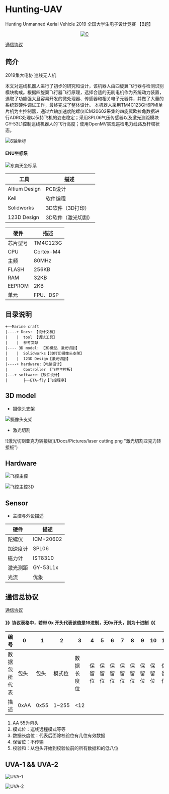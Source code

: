 # Hunting-UAV
Hunting Unmanned Aerial Vehicle 2019 全国大学生电子设计竞赛 【B题】

<p align="center">
  <a href="https://img.shields.io/badge/language-C-brigreen.svg?style=flat-square"><img src="https://img.shields.io/badge/language-C-brigreen.svg?style=flat-square" alt="C"></a>
</p>


[通信协议](./Docs/README.md)

## 简介
2019集大电协 巡线无人机

本文对巡线机器人进行了初步的研究和设计，该机器人由四旋翼飞行器与检测识别模块构成。根据四旋翼飞行器飞行原理，选择合适的无刷电机作为系统动力装置，选取了功能强大且容易开发的微处理器、传感器和相关电子元器件，并做了大量的系统软硬件调试工作，最终完成了整体设计。
本机器人采用TM4C123GH6PMI单片机为主控制器，通过六轴加速度陀螺仪ICM20602采集的四旋翼欧拉角数据进行ADRC处理以保持飞机的姿态稳定；采用SPL06气压传感器以及激光测距模块GY-53L1控制巡线机器人的飞行高度；使用OpenMV实现巡检电力线路及杆塔状态。


![6轴坐标](/Docs/Pictures/MPU6050.png "6轴坐标")

#### ENU坐标系

![东南天坐标系](/Docs/Pictures/ENU.png "东南天坐标系")

工具     | 描述
-------- | -----
Altium Design|PCB设计
Keil|软件编程
Solidworks|3D软件（3D打印）
123D Design|3D软件（激光切割）


| 硬件 | 描述 |
| -- | -- |
|芯片型号| TM4C123G |
|CPU| Cortex-M4 |
|主频| 80MHz |
|FLASH| 256KB |
|RAM|  32KB |
|EEPROM|  2KB |
|单元| FPU、DSP |

## 目录说明
````
+——Marine craft
|----+ Docs: 【设计文档】
|    |  tool 【调试工具】
|    |  参考文献 
|---- 3D model: 【3D模型、激光切割】
|    |  Solidworks【3D打印摄像头支架】
|    |  123D Design【激光切割】
|----+ hardware:【电路设计】  
|       Controller 【飞控主控板】
|---+ software:【软件设计】
|       ├──ETA-fly【飞控程序】
````

## 3D model
- 摄像头支架

![摄像头支架](/Docs/Pictures/infrared.png "摄像头支架")

- 激光切割

![激光切割亚克力转接板](/Docs/Pictures/laser cutting.png "激光切割亚克力转接板")


## Hardware

![飞控主控](/Docs/Pictures/Controller-PCB.png "飞控主控")

![飞控主控3D](/Docs/Pictures/Controller-broad.png "飞控主控3D")

## Sensor
- 主控与外设描述

硬件     | 描述
-------- | -----
陀螺仪  | ICM-20602
加速度计  | SPL06
磁力计  | IST8310
激光测距  |GY-53L1x
光流|优象


## 通信总协议

[通信协议](./Docs/README.md)

#### 》》协议表格中，若带 0x 开头代表该值是16进制，无0x开头，则为十进制《《
|编号 | 0| 1 | 2 | 3 | 4 | 5 | 6 | 7 | 8 | 9 | 10 |11  |12  |13  |14  |15|
| --- | --- | --- | --- | --- | --- | --- | --- | --- | --- | --- | --- | --- | --- | --- |--- |--- |
|数据包所代表 | 包头 | 包头 |模式位  | 数据长度位 |保留位  |保留位 |保留位 |保留位 | 保留位  |保留位  |保留位  | 保留位 |保留位| 保留位| 保留位|累加和校验sum|
|描述 | 0xAA| 0x55 | 1~255 | <12 |  |  |  |  |  |   |  |  |  | || sum



1. AA 55为包头
2. 模式位：巡线远程模式等等
2. 数据长度位：代表后面除校验位有几位有效数据
3. 保留位：不传输
4. 校验和：从包头开始到校验位前的所有数据和的低八位


## UVA-1 && UVA-2

![UVA-1](/Docs/Pictures/UAV-1.jpg "UVA-1")

![UVA-2](/Docs/Pictures/UAV-2.jpg "UVA-2")



